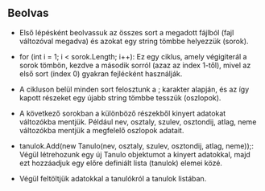 ## Beolvas
- Első lépésként beolvassuk az összes sort a megadott fájlból (fajl változóval megadva) és azokat egy string tömbbe helyezzük (sorok).

- for (int i = 1; i < sorok.Length; i++): Ez egy ciklus, amely végigiterál a sorok tömbön, kezdve a második sorról (azaz az index 1-től), mivel az első sort (index 0) gyakran fejlécként használják.

- A cikluson belül minden sort felosztunk a ; karakter alapján, és az így kapott részeket egy újabb string tömbbe tesszük (oszlopok).

- A következő sorokban a különböző részekből kinyert adatokat változókba mentjük. Például nev, osztaly, szulev, osztondij, atlag, neme változókba mentjük a megfelelő oszlopok adatait.

- tanulok.Add(new Tanulo(nev, osztaly, szulev, osztondij, atlag, neme));: Végül létrehozunk egy új Tanulo objektumot a kinyert adatokkal, majd ezt hozzáadjuk egy előre definiált lista (tanulok) elemei közé.

- Végül feltöltjük adatokkal a tanulókról a tanulok listában. 